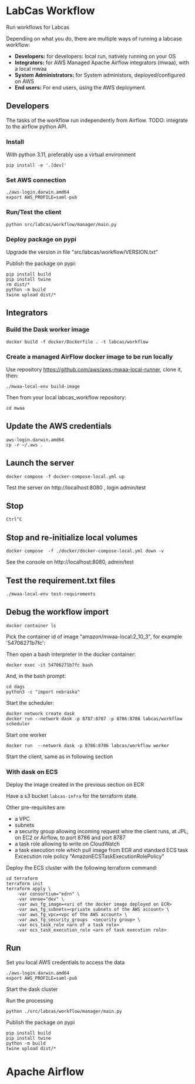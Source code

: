 # LabCas Workflow

Run workflows for Labcas

Depending on what you do, there are multiple ways of running a labcase workflow:

- **Developers:** for developers: local run, natively running on your OS
- **Integrators:** for AWS Managed Apache Airflow integrators (mwaa), with a local mwaa
- **System Administrators:** for System administors, deployed/configured on AWS
- **End users:** For end users, using the AWS deployment.


## Developers

The tasks of the workflow run independently from Airflow. TODO: integrate to the airflow python API.

### Install

With python 3.11, preferably use a virtual environment


    pip install -e '.[dev]'

### Set AWS connection

    ./aws-login.darwin.amd64
    export AWS_PROFILE=saml-pub

### Run/Test the client

    python src/labcas/workflow/manager/main.py

### Deploy package on pypi

Upgrade the version in file "src/labcas/workflow/VERSION.txt"

Publish the package on pypi:

    pip install build
    pip install twine
    rm dist/*
    python -m build
    twine upload dist/*
   


## Integrators

### Build the Dask worker image


    docker build -f docker/Dockerfile . -t labcas/workflow

### Create a managed AirFlow docker image to be run locally

Use repository https://github.com/aws/aws-mwaa-local-runner, clone it, then:

    ./mwaa-local-env build-image

Then from your local labcas_workflow repository:

    cd mwaa

## Update the AWS credentials

    aws-login.darwin.amd64
    cp -r ~/.aws .

## Launch the server
 
    docker compose -f docker-compose-local.yml up

Test the server on http://localhost:8080 , login admin/test

## Stop 

    Ctrl^C

## Stop and re-initialize local volumes

    docker compose  -f ./docker/docker-compose-local.yml down -v

    

See the console on http://localhost:8080, admin/test

## Test the requirement.txt files
 
    ./mwaa-local-env test-requirements

## Debug the workflow import

    docker container ls

Pick the container id of image "amazon/mwaa-local:2_10_3", for example '54706271b7fc':

Then open a bash interpreter in the docker container:

    docker exec -it 54706271b7fc bash

And, in the bash prompt:

    cd dags
    python3 -c "import nebraska"

Start the scheduler:

    docker network create dask
    docker run --network dask -p 8787:8787 -p 8786:8786 labcas/workflow scheduler

Start one worker

    docker run  --network dask -p 8786:8786 labcas/workflow worker 


Start the client, same as in following section


### With dask on ECS

Deploy the image created in the previous section on ECR

Have a s3 bucket `labcas-infra` for the terraform state.

Other pre-requisites are:
 - a VPC
 - subnets
 - a security group allowing incoming request whre the client runs, at JPL, on EC2 or Airflow, to port 8786 and port 8787
 - a task role allowing to write on CloudWatch
 - a task execution role which pull image from ECR and standard ECS task Excecution role policy "AmazonECSTaskExecutionRolePolicy"
 

Deploy the ECS cluster with the following terraform command:

    cd terraform
    terraform init
    terraform apply \
        -var consortium="edrn" \
        -var venue="dev" \
        -var aws_fg_image=<uri of the docker image deployed on ECR>
        -var aws_fg_subnets=<private subnets of the AWS account> \
        -var aws_fg_vpc=<vpc of the AWS account> \
        -var aws_fg_security_groups  <security group> \
        -var ecs_task_role <arn of a task role>
        -var ecs_task_execution_role <arn of task execution role>

## Run

Set you local AWS credentials to access the data


    ./aws-login.darwin.amd64
    export AWS_PROFILE=saml-pub


Start the dask cluster


Run the processing


    python ./src/labcas/workflow/manager/main.py

Publish the package on pypi

    pip install build
    pip install twine
    python -m build
    twine upload dist/*


# Apache Airflow










